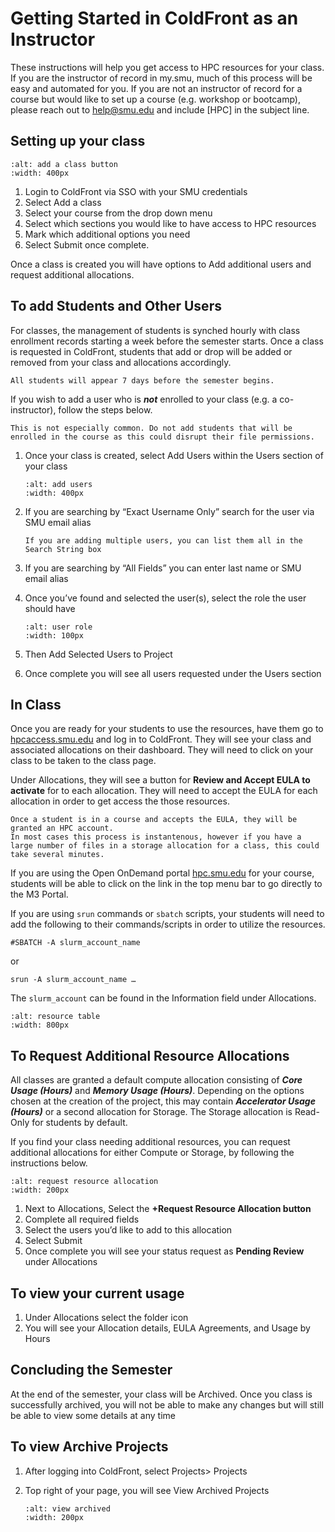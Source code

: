 # Getting Started in ColdFront as an Instructor

These instructions will help you get access to HPC resources for your class.
If you are the instructor of record in my.smu, much of this process will be easy and automated for you.
If you are not an instructor of record for a course but would like to set up a course (e.g. workshop or bootcamp), 
please reach out to [help@smu.edu](mailto:help%40smu.edu?subject=%5BHPC%5D) and include [HPC] in the subject line.

## Setting up your class

```{image} ../images/CF/quick_start/add_class.png
:alt: add a class button
:width: 400px
```

1. Login to ColdFront via SSO with your SMU credentials
2. Select Add a class 
3. Select your course from the drop down menu
4. Select which sections you would like to have access to HPC resources
5. Mark which additional options you need
6. Select Submit once complete.

Once a class is created you will have options to Add additional users and request additional allocations.

## To add Students and Other Users

For classes, the management of students is synched hourly with class enrollment records starting a week before the semester starts.
Once a class is requested in ColdFront, students that add or drop will be added or removed from your class and allocations accordingly.

```{note}
All students will appear 7 days before the semester begins.
```

If you wish to add a user who is ***not*** enrolled to your class (e.g. a co-instructor), follow the steps below.

```{note}
This is not especially common. Do not add students that will be enrolled in the course as this could disrupt their file permissions.
```

1. Once your class is created, select Add Users within the Users section of your class

    ```{image} ../images/CF/quick_start/add_users.png
    :alt: add users
    :width: 400px
    ```

2. If you are searching by “Exact Username Only” search for the user via SMU email alias

    ```{note}
    If you are adding multiple users, you can list them all in the Search String box
    ```

3. If you are searching by “All Fields” you can enter last name or SMU email alias

4. Once you’ve found and selected the user(s), select the role the user should have

    ```{image} ../images/CF/quick_start/user_role.png
    :alt: user role
    :width: 100px
    ```

5. Then Add Selected Users to Project
6. Once complete you will see all users requested under the Users section

## In Class

Once you are ready for your students to use the resources, have them go to [hpcaccess.smu.edu](hpcaccess.smu.edu) and log in to ColdFront.
They will see your class and associated allocations on their dashboard. They will need to click on your class to be taken to the class page.

Under Allocations, they will see a button for **Review and Accept EULA to activate** for to each allocation.
They will need to accept the EULA for each allocation in order to get access the those resources.

```{note}
Once a student is in a course and accepts the EULA, they will be granted an HPC account.
In most cases this process is instantenous, however if you have a large number of files in a storage allocation for a class, this could take several minutes.
```

If you are using the Open OnDemand portal [hpc.smu.edu](hpc.smu.edu) for your course, students will be able to click on the link in the top menu bar to go directly to the M3 Portal.

If you are using `srun` commands or `sbatch` scripts, your students will need to add the following to their commands/scripts in order to utilize the resources.

`#SBATCH -A slurm_account_name`

or

`srun -A slurm_account_name …`

The `slurm_account` can be found in the Information field under Allocations.

```{image} ../images/CF/quick_start/resource_table.png
:alt: resource table
:width: 800px
```

## To Request Additional Resource Allocations

All classes are granted a default compute allocation consisting of ***Core Usage (Hours)*** and ***Memory Usage (Hours)***.
Depending on the options chosen at the creation of the project, this may contain ***Accelerator Usage (Hours)*** or a second allocation for Storage.
The Storage allocation is Read-Only for students by default.

If you find your class needing additional resources, you can request additional allocations for either Compute or Storage, by following the instructions below.

```{image} ../images/CF/quick_start/request_resource_allocation.png
:alt: request resource allocation
:width: 200px
```

1.	Next to Allocations, Select the **+Request Resource Allocation button**
2.	Complete all required fields
3.	Select the users you’d like to add to this allocation
4.	Select Submit
5.	Once complete you will see your status request as **Pending Review** under Allocations


## To view your current usage

1.	Under Allocations select the folder icon
2.	You will see your Allocation details, EULA Agreements, and Usage by Hours


## Concluding the Semester

At the end of the semester, your class will be Archived.
Once you class is successfully archived, you will not be able to make any changes but will still be able to view some details at any time

## To view Archive Projects

1.	After logging into ColdFront, select Projects> Projects
2.	Top right of your page, you will see View Archived Projects

    ```{image} ../images/CF/quick_start/view_archived.png
    :alt: view archived
    :width: 200px
    ```
